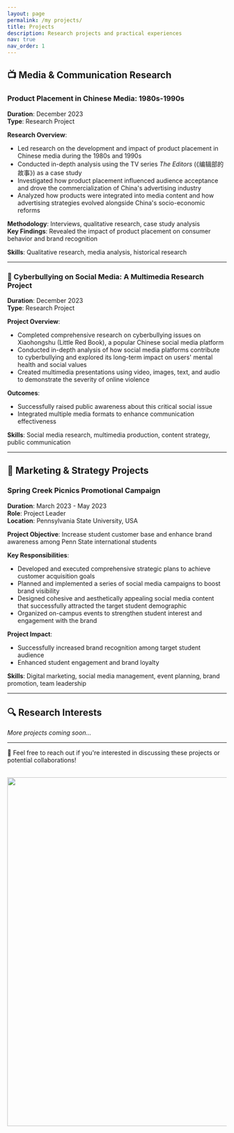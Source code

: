```yaml
---
layout: page
permalink: /my projects/
title: Projects
description: Research projects and practical experiences
nav: true
nav_order: 1
---
```


## 📺 Media & Communication Research

### Product Placement in Chinese Media: 1980s-1990s
**Duration**: December 2023  
**Type**: Research Project

**Research Overview**:
- Led research on the development and impact of product placement in Chinese media during the 1980s and 1990s
- Conducted in-depth analysis using the TV series *The Editors* (《编辑部的故事》) as a case study
- Investigated how product placement influenced audience acceptance and drove the commercialization of China's advertising industry
- Analyzed how products were integrated into media content and how advertising strategies evolved alongside China's socio-economic reforms

**Methodology**: Interviews, qualitative research, case study analysis  
**Key Findings**: Revealed the impact of product placement on consumer behavior and brand recognition

**Skills**: Qualitative research, media analysis, historical research

---

### 👻 Cyberbullying on Social Media: A Multimedia Research Project
**Duration**: December 2023  
**Type**: Research Project

**Project Overview**:
- Completed comprehensive research on cyberbullying issues on Xiaohongshu (Little Red Book), a popular Chinese social media platform
- Conducted in-depth analysis of how social media platforms contribute to cyberbullying and explored its long-term impact on users' mental health and social values
- Created multimedia presentations using video, images, text, and audio to demonstrate the severity of online violence

**Outcomes**:
- Successfully raised public awareness about this critical social issue
- Integrated multiple media formats to enhance communication effectiveness

**Skills**: Social media research, multimedia production, content strategy, public communication

---

## 💼 Marketing & Strategy Projects

### Spring Creek Picnics Promotional Campaign
**Duration**: March 2023 - May 2023  
**Role**: Project Leader  
**Location**: Pennsylvania State University, USA

**Project Objective**: Increase student customer base and enhance brand awareness among Penn State international students

**Key Responsibilities**:
- Developed and executed comprehensive strategic plans to achieve customer acquisition goals
- Planned and implemented a series of social media campaigns to boost brand visibility
- Designed cohesive and aesthetically appealing social media content that successfully attracted the target student demographic
- Organized on-campus events to strengthen student interest and engagement with the brand

**Project Impact**:
- Successfully increased brand recognition among target student audience
- Enhanced student engagement and brand loyalty

**Skills**: Digital marketing, social media management, event planning, brand promotion, team leadership

---

## 🔍 Research Interests

*More projects coming soon...*

---

📧 Feel free to reach out if you're interested in discussing these projects or potential collaborations!


<br>
<a href="https://github.com/SocratesClub/SocratesClub.github.io/edit/master/_pages/publications.md">
  <img src="https://user-images.githubusercontent.com/543384/192227995-fdb3a693-2f68-4dc4-b9bd-06053066322f.png" width = "800" align="middle" />
</a>
<br>
